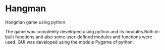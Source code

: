 # Hangman
Hangman game using python

The game was completely developed using python and its modules.Both in-built functions and also some user-defined modules and functions were used. GUI was developed using the module Pygame of python.
